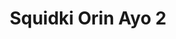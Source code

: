 ---
slug: squidki-orin-ayo-2
title: Squidki Orin Ayo 2
description: "Squidki Orin Ayo 2 is an exciting online game. Play for free directly in your browser!"
icon: /images/new_mods/Sprunki Orin Ayo 2.png
url: https://wowtbc.net/sprunkin/orin-ayo-2/index.html
previewImage: /images/new_mods/Sprunki Orin Ayo 2.png
type: new mods

# SEO配置
seo:
  title: "Squidki Orin Ayo 2 - Play Free Online Game | Fun Browser Games"
  description: "Squidki Orin Ayo 2 - Play this fun online game for free in your browser. No download required!"
  ogImage: "/images/new_mods/Sprunki Orin Ayo 2.png"
  keywords: "squidki-orin-ayo-2, online game, browser game, free game, new mods game, play online"

videoUrls:
  - https://www.youtube.com/embed/example1
  - https://www.youtube.com/embed/example2

whyPlay:
  title: "Why Play Squidki Orin Ayo 2?"
  items:
    - "Immersive Gameplay: Squidki Orin Ayo 2 offers an engaging and immersive gaming experience that will keep you entertained for hours"
    - "Challenging Levels: Test your skills with increasingly difficult challenges and obstacles"
    - "Beautiful Graphics: Enjoy stunning visuals and smooth animations that bring the game world to life"
    - "Regular Updates: New content and features are added regularly to keep the game fresh and exciting"
    - "Free to Play: Experience all the fun without spending a penny"
    - "Community Features: Connect with other players, share strategies, and compete for high scores"
    - "Cross-Platform: Play on any device with a web browser, no downloads required"

features:
  title: "Key Features of Squidki Orin Ayo 2"
  image: "/images/new_mods/Sprunki Orin Ayo 2.png"
  items:
    - "Intuitive Controls: Easy to learn controls make Squidki Orin Ayo 2 accessible for players of all skill levels"
    - "Multiple Game Modes: Enjoy various gameplay options that provide different challenges and experiences"
    - "Character Customization: Personalize your gaming experience with unique characters and items"
    - "Achievement System: Complete special tasks to earn rewards and recognition"
    - "Leaderboards: Compete with players worldwide and see who can achieve the highest scores"

characteristics:
  title: "Game Characteristics"
  image: "/images/new_mods/Sprunki Orin Ayo 2.png"
  items:
    - "Genre: New mods game with elements of strategy and skill"
    - "Difficulty: Suitable for both casual gamers and those seeking a challenge"
    - "Play Time: Quick sessions or extended gameplay, depending on your preference"
    - "Art Style: Vibrant and engaging visuals that enhance the gaming experience"
    - "Sound Design: Immersive audio that complements the gameplay perfectly"

info: "Squidki Orin Ayo 2 is an exciting online game that offers players a unique and engaging gaming experience. With its intuitive controls, stunning visuals, and challenging gameplay, Squidki Orin Ayo 2 provides hours of entertainment for players of all ages and skill levels. Whether you're looking for a quick gaming session during a break or an extended play session, Squidki Orin Ayo 2 delivers an immersive experience that will keep you coming back for more. The game features multiple levels of increasing difficulty, ensuring that players are constantly challenged as they progress. With regular updates adding new content and features, Squidki Orin Ayo 2 remains fresh and exciting, providing endless entertainment options for its growing community of players."

howToPlayIntro: "Welcome to Squidki Orin Ayo 2! This guide will walk you through the basics and help you master the game. Whether you're a beginner or looking to improve your skills, these tips and instructions will enhance your gaming experience."

howToPlaySteps:
  - title: "Getting Started"
    description: "Begin your Squidki Orin Ayo 2 adventure by familiarizing yourself with the controls. Use your keyboard or mouse to navigate through the game interface. The tutorial will guide you through the basic mechanics and help you understand the objectives."
  - title: "Understanding the Objectives"
    description: "In Squidki Orin Ayo 2, your main goal is to progress through levels by completing specific objectives. Each level presents unique challenges that require different strategies and approaches."
  - title: "Mastering the Controls"
    description: "Practice using the controls to improve your precision and reaction time. Squidki Orin Ayo 2 requires quick reflexes and strategic thinking to overcome obstacles and defeat opponents."
  - title: "Utilizing Power-ups"
    description: "Collect power-ups throughout the game to enhance your abilities and overcome difficult challenges. Each power-up offers unique advantages that can be crucial for success."
  - title: "Developing Strategies"
    description: "As you progress in Squidki Orin Ayo 2, develop effective strategies for different scenarios. Analyze patterns, anticipate challenges, and adapt your approach to maximize your performance."

faq:
  title: "Frequently Asked Questions about Squidki Orin Ayo 2"
  items:
    - question: "Is Squidki Orin Ayo 2 free to play?"
      answer: "Yes, Squidki Orin Ayo 2 is completely free to play directly in your web browser. No downloads or purchases are required to enjoy the full game experience."
    - question: "Can I play Squidki Orin Ayo 2 on mobile devices?"
      answer: "Yes, Squidki Orin Ayo 2 is optimized for both desktop and mobile play. You can enjoy the game on any device with a web browser and internet connection."
    - question: "Are there any in-game purchases?"
      answer: "While Squidki Orin Ayo 2 is free to play, there may be optional in-game purchases available for cosmetic items or additional features that don't affect core gameplay."
    - question: "How often is Squidki Orin Ayo 2 updated?"
      answer: "The developers regularly update Squidki Orin Ayo 2 with new content, features, and improvements based on player feedback and game performance."
    - question: "Can I play Squidki Orin Ayo 2 offline?"
      answer: "Currently, Squidki Orin Ayo 2 requires an internet connection to play as it's a browser-based online game."
    - question: "Is Squidki Orin Ayo 2 suitable for children?"
      answer: "Yes, Squidki Orin Ayo 2 is designed to be family-friendly and suitable for players of all ages."
    - question: "How do I report bugs or issues?"
      answer: "If you encounter any problems while playing Squidki Orin Ayo 2, you can report them through the game's support page or contact the developers directly through their website."
    - question: "Still Have Questions?"
      answer: "If you have additional questions about Squidki Orin Ayo 2 that aren't covered in this FAQ, please visit our support center or contact our customer service team for assistance."
---